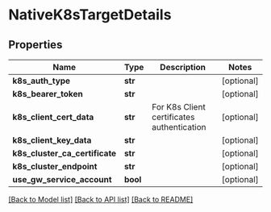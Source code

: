 # NativeK8sTargetDetails

## Properties
Name | Type | Description | Notes
------------ | ------------- | ------------- | -------------
**k8s_auth_type** | **str** |  | [optional] 
**k8s_bearer_token** | **str** |  | [optional] 
**k8s_client_cert_data** | **str** | For K8s Client certificates authentication | [optional] 
**k8s_client_key_data** | **str** |  | [optional] 
**k8s_cluster_ca_certificate** | **str** |  | [optional] 
**k8s_cluster_endpoint** | **str** |  | [optional] 
**use_gw_service_account** | **bool** |  | [optional] 

[[Back to Model list]](../README.md#documentation-for-models) [[Back to API list]](../README.md#documentation-for-api-endpoints) [[Back to README]](../README.md)


